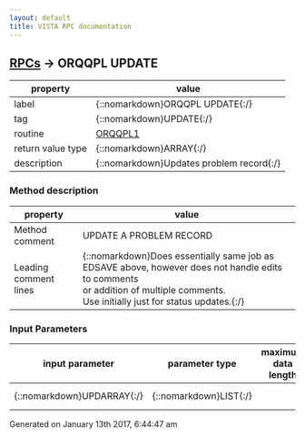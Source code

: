 ```yaml
---
layout: default
title: VISTA RPC documentation
---
```




## [RPCs](TableOfContent.md) &#8594; ORQQPL UPDATE 

 property | value 
--- | --- 
 label | {::nomarkdown}ORQQPL UPDATE{:/}
 tag | {::nomarkdown}UPDATE{:/}
 routine | [ORQQPL1](http://code.osehra.org/dox/Routine_ORQQPL1_source.html)
 return value type | {::nomarkdown}ARRAY{:/}
 description | {::nomarkdown}Updates problem record{:/}


### Method description

 property | value 
 --- | --- 
 Method comment | UPDATE A PROBLEM RECORD
 Leading comment lines | {::nomarkdown}Does essentially same job as EDSAVE above, however does not handle edits to comments<br/>or addition of multiple comments.<br/>Use initially just for status updates.{:/}

### Input Parameters

| input parameter | parameter type | maximum data length | required | description | 
| --- | --- | --- | --- | --- | 
| {::nomarkdown}UPDARRAY{:/} | {::nomarkdown}LIST{:/} |  |  | {::nomarkdown}UPDATE ARRAY{:/} | 




 Generated on January 13th 2017, 6:44:47 am